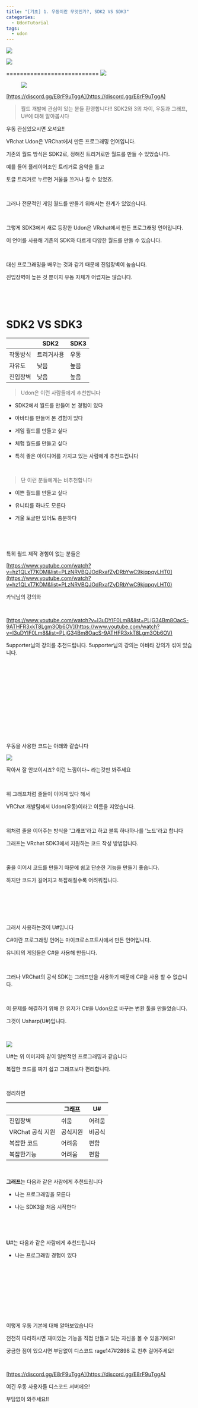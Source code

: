 ```yaml
---
title: "[기초] 1. 우동이란 무엇인가?, SDK2 VS SDK3"
categories:
  - UdonTutorial
tags:
  - udon
---
```


![](https://github.com/rage147-OwO/rage147-OwO.github.io/blob/master/_images/UdonTutorial/g1/1.png?raw=true)

![](https://postfiles.pstatic.net/MjAxOTA4MThfMTE2/MDAxNTY2MDU1NTE3MDU5.nhWo_q3fpO8vDA4IbiMA_rmezX7P9ZmOOkwNXSazvuAg.CrxILN7tGzEsYXlpls84UQ11YV17JvBALfimnEZpiIog.JPEG.dls32208/20190816_172405.jpg?type=w966)


===========================
![](https://postfiles.pstatic.net/MjAxOTA4MThfMTE2/MDAxNTY2MDU1NTE3MDU5.nhWo_q3fpO8vDA4IbiMA_rmezX7P9ZmOOkwNXSazvuAg.CrxILN7tGzEsYXlpls84UQ11YV17JvBALfimnEZpiIog.JPEG.dls32208/20190816_172405.jpg)

<figure>
    <img src="https://postfiles.pstatic.net/MjAxOTA4MThfMTE2/MDAxNTY2MDU1NTE3MDU5.nhWo_q3fpO8vDA4IbiMA_rmezX7P9ZmOOkwNXSazvuAg.CrxILN7tGzEsYXlpls84UQ11YV17JvBALfimnEZpiIog.JPEG.dls32208/20190816_172405.jpg">
</figure>

[https://discord.gg/E8rF9uTggA](https://discord.gg/E8rF9uTggA)​


>월드 개발에 관심이 있는 분들 환영합니다!! SDK2와 3의 차이, 우동과 그래프, U#에 대해 알아봅시다


  

우동 관심있으시면 오셔요!!
​



VRchat Udon은 VRChat에서 만든 프로그래밍 언어입니다.

기존의 월드 방식은 SDK2로, 정해진 트리거로만 월드를 만들 수 있었습니다.

예를 들어 플레이어조인 트리거로 음악을 틀고

토글 트리거로 누르면 거울을 끄거나 킬 수 있었죠.

​

그러나 전문적인 게임 월드를 만들기 위해서는 한계가 있었습니다.

​

그렇게 SDK3에서 새로 등장한 Udon은 VRchat에서 만든 프로그래밍 언어입니다.

이 언어를 사용해 기존의 SDK와 다르게 다양한 월드를 만들 수 있습니다.

​

대신 프로그래밍을 배우는 것과 같기 때문에 진입장벽이 높습니다.

진입장벽이 높은 것 뿐이지 우동 자체가 어렵지는 않습니다.

​

​

# **SDK2 VS SDK3**

 
|      	|SDK2		|SDK3	|
|-------|-----------|-------|
|작동방식	|트리거사용	|우동	|
|자유도  |낮음		|높음	|
|진입장벽	|낮음 		|높음	|






>Udon은 이런 사람들에게 추천합니다

- SDK2에서 월드를 만들어 본 경험이 있다

- 아바타를 만들어 본 경험이 있다

- 게임 월드를 만들고 싶다

- 체험 월드를 만들고 싶다

- 특히 좋은 아이디어를 가지고 있는 사람에게 추천드립니다

​

>단 이런 분들에게는 비추천합니다

- 이쁜 월드를 만들고 싶다

- 유니티를 하나도 모른다

- 거울 토글만 있어도 충분하다

​

​

특히 월드 제작 경험이 없는 분들은


[https://www.youtube.com/watch?v=hz1QLxT7KDM&list=PLzNRVBQJOdRxafZyDRbYwC9kjqpqyLHT0](https://www.youtube.com/watch?v=hz1QLxT7KDM&list=PLzNRVBQJOdRxafZyDRbYwC9kjqpqyLHT0)​

카닉님의 강의와

​

[https://www.youtube.com/watch?v=I3uDYIF0Lm8&list=PLjG34Bm8OacS-9ATHFR3xkT8Lgm3Ob6OV](https://www.youtube.com/watch?v=I3uDYIF0Lm8&list=PLjG34Bm8OacS-9ATHFR3xkT8Lgm3Ob6OV)​

5upporter님의 강의를 추천드립니다. 5upporter님의 강의는 아바타 강의가 섞여 있습니다.

​

​

​

​

​

​

​

우동을 사용한 코드는 아래와 같습니다



![](https://github.com/rage147-OwO/rage147-OwO.github.io/blob/master/_images/UdonTutorial/g1/2.png?raw=true)


작아서 잘 안보이시죠? 이런 느낌이다~ 라는것만 봐주세요

​

위 그래프처럼 줄들이 이어져 있다 해서

VRChat 개발팀에서 Udon(우동)이라고 이름을 지었습니다.

​

위처럼 줄을 이어주는 방식을 '그래프'라고 하고 블록 하나하나를 '노드'라고 합니다

그래프는 VRchat SDK3에서 지원하는 코드 작성 방법입니다.

​

줄을 이어서 코드를 만들기 때문에 쉽고 단순한 기능을 만들기 좋습니다.

하지만 코드가 길어지고 복잡해질수록 어려워집니다.

​

​

​

그래서 사용하는것이 U#입니다

C#이란 프로그래밍 언어는 마이크로소프트사에서 만든 언어입니다.

유니티의 게임들은 C#을 사용해 만듭니다.

​

그러나 VRChat의 공식 SDK는 그래프만을 사용하기 때문에 C#을 사용 할 수 없습니다.

​

이 문제를 해결하기 위해 한 유저가 C#을 Udon으로 바꾸는 변환 툴을 만들었습니다.

그것이 Usharp(U#)입니다.

​

![](https://github.com/rage147-OwO/rage147-OwO.github.io/blob/master/_images/UdonTutorial/g1/3.png?raw=true)

U#는 위 이미지와 같이 일반적인 프로그래밍과 같습니다

복잡한 코드를 짜기 쉽고 그래프보다 편리합니다.

​

정리하면

| |그래프 |U# |
|----------|-------|----------|
|진입장벽 |쉬움 |어려움
|VRChat 공식 지원 |공식지원 |비공식
|복잡한 코드 |어려움 |편함
|복잡한기능 |어려움 |편함

​

**그래프**는 다음과 같은 사람에게 추천드립니다

- 나는 프로그래밍을 모른다

- 나는 SDK3을 처음 시작한다

​

​

**U**#는 다음과 같은 사람에게 추천드립니다

- 나는 프로그래밍 경험이 있다

​

​

​

​

​

이렇게 우동 기본에 대해 알아보았습니다

천천히 따라하시면 재미있는 기능을 직접 만들고 있는 자신을 볼 수 있을거에요!

궁금한 점이 있으시면 부담없이 디스코드 rage147#2898 로 친추 걸어주세요!

​



[https://discord.gg/E8rF9uTggA](https://discord.gg/E8rF9uTggA)​

여긴 우동 사용자들 디스코드 서버에요!

부담없이 와주세요!!

​






